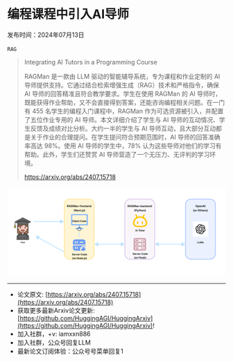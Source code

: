 # 编程课程中引入AI导师
发布时间：2024年07月13日

`RAG`
> Integrating AI Tutors in a Programming Course
>
> RAGMan 是一款由 LLM 驱动的智能辅导系统，专为课程和作业定制的 AI 导师提供支持。它通过结合检索增强生成（RAG）技术和严格指令，确保 AI 导师的回答精准且符合教学要求。学生在使用 RAGMan 的 AI 导师时，既能获得作业帮助，又不会直接得到答案，还能咨询编程相关问题。在一门有 455 名学生的编程入门课程中，RAGMan 作为可选资源被引入，并配置了五位作业专用的 AI 导师。本文详细介绍了学生与 AI 导师的互动情况、学生反馈及成绩对比分析。大约一半的学生与 AI 导师互动，且大部分互动都是关于作业的合理提问。在学生提问符合预期范围时，AI 导师的回答准确率高达 98%。使用 AI 导师的学生中，78% 认为这些导师对他们的学习有帮助。此外，学生们还赞赏 AI 导师营造了一个无压力、无评判的学习环境。
>
> https://arxiv.org/abs/2407.15718

![](https://raw.githubusercontent.com/HuggingAGI/HuggingArxiv/main/paper_images/2407.15718/teach-arch.png)

<hr />

- 论文原文: [https://arxiv.org/abs/2407.15718](https://arxiv.org/abs/2407.15718)
- 获取更多最新Arxiv论文更新: [https://github.com/HuggingAGI/HuggingArxiv](https://github.com/HuggingAGI/HuggingArxiv)!
- 加入社群，+v: iamxxn886
- 加入社群，公众号回复LLM
- 最新论文订阅体验：公众号号菜单回复1